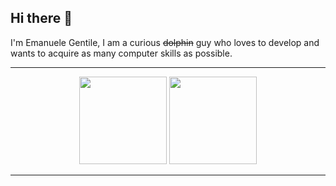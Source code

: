 ## Hi there 👋
I'm Emanuele Gentile, I am a curious <del>dolphin</del> guy who loves to develop and wants to acquire as many computer skills as possible.

<hr/>

<div align="center">
  <img src="https://github-readme-stats.vercel.app/api?username=EmanueleEDG&show_icons=true" style="height: 140px;"/>
  <img src="https://github-readme-stats.vercel.app/api/top-langs/?username=EmanueleEDG&langs_count=10&count_private=true&show_icons=true&hide=html,css&layout=compact"     style="height: 140px;"/>
<hr/>

</div>

</div>

<!--
**EmanueleEDG/EmanueleEDG** is a ✨ _special_ ✨ repository because its `README.md` (this file) appears on your GitHub profile.

Here are some ideas to get you started:

- 🔭 I’m currently working on ...
- 🌱 I’m currently learning ...
- 👯 I’m looking to collaborate on ...
- 🤔 I’m looking for help with ...
- 💬 Ask me about ...
- 📫 How to reach me: ...
- 😄 Pronouns: ...
- ⚡ Fun fact: ...
-->
